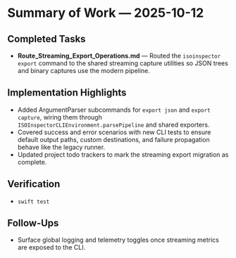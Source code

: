 # Summary of Work — 2025-10-12

## Completed Tasks

- **Route_Streaming_Export_Operations.md** — Routed the `isoinspector export` command to the shared streaming capture utilities so JSON trees and binary captures use the modern pipeline.

## Implementation Highlights

- Added ArgumentParser subcommands for `export json` and `export capture`, wiring them through `ISOInspectorCLIEnvironment.parsePipeline` and shared exporters.
- Covered success and error scenarios with new CLI tests to ensure default output paths, custom destinations, and
  failure propagation behave like the legacy runner.
- Updated project todo trackers to mark the streaming export migration as complete.

## Verification

- `swift test`

## Follow-Ups

- Surface global logging and telemetry toggles once streaming metrics are exposed to the CLI.
